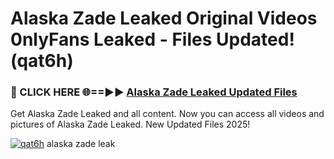 # Alaska Zade Leaked Original Videos 0nlyFans Leaked - Files Updated! (qat6h)

<h3>🔴 CLICK HERE 🌐==►► <a href="https://tinyurl.com/x26r9saj" rel="nofollow">Alaska Zade Leaked Updated Files</a></h3>

Get Alaska Zade Leaked and all content. Now you can access all videos and pictures of Alaska Zade Leaked. New Updated Files 2025!

[![qat6h](https://i.imgur.com/LkgZPqh.gif)](https://tinyurl.com/x26r9saj)
alaska zade leak
